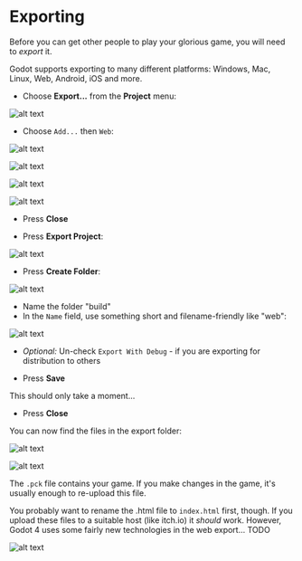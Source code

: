# Exporting

Before you can get other people to play your glorious game, you will need to _export_ it.

Godot supports exporting to many different platforms: Windows, Mac, Linux, Web, Android, iOS and more.

* Choose **Export...** from the **Project** menu:

![alt text](res/export/export_menu.png)

* Choose `Add...` then `Web`:

![alt text](res/export/add_web.png)

![alt text](res/export/manage_templates.png)

![alt text](res/export/template_manager.png)

![alt text](res/export/downloading.png)

* Press **Close**

* Press **Export Project**:

![alt text](res/export/export_project_button.png)

* Press **Create Folder**:

![alt text](res/export/create_folder.png)

* Name the folder "build"
* In the `Name` field, use something short and filename-friendly like "web":

![alt text](res/export/file_name.png)

* _Optional:_ Un-check `Export With Debug` - if you are exporting for distribution to others

* Press **Save**

This should only take a moment...

* Press **Close**

You can now find the files in the export folder:

![alt text](res/export/filesystem.png)

![alt text](res/export/files_in_folder.png)

The `.pck` file contains your game. If you make changes in the game, it's usually enough to re-upload this file.

You probably want to rename the .html file to `index.html` first, though.
If you upload these files to a suitable host (like itch.io) it _should_ work. However, Godot 4 uses some fairly new technologies in the web export... TODO

![alt text](res/export/run_in_browser.png)

